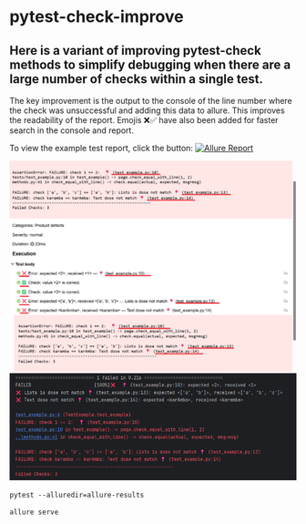 # pytest-check-improve
## Here is a variant of improving pytest-check methods to simplify debugging when there are a large number of checks within a single test.
The key improvement is the output to the console of the line number where the check was unsuccessful and adding this data to allure. This improves the readability of the report. Emojis ❌✅ have also been added for faster search in the console and report.

To view the example test report, click the button: [![Allure Report](https://img.shields.io/badge/Allure%20Report-deployed-green)](https://lambotik.github.io/pytest-check-improve)

![Screenshot 1](https://github.com/lambotik/pytest-check-improve/blob/main/screenshots/Снимок%20экрана%202025-07-31%20145350.png?raw=true)
![Screenshot 2](https://github.com/lambotik/pytest-check-improve/blob/main/screenshots/Снимок%20экрана%202025-07-31%20145808.png?raw=true)

```
pytest --alluredir=allure-results
```
```
allure serve
```
